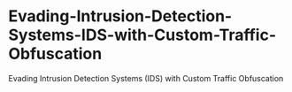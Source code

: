 # Evading-Intrusion-Detection-Systems-IDS-with-Custom-Traffic-Obfuscation
Evading Intrusion Detection Systems (IDS) with Custom Traffic Obfuscation
